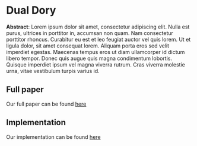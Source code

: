 Dual Dory 
================
**Abstract**: Lorem ipsum dolor sit amet, consectetur adipiscing elit. Nulla est purus, ultrices in porttitor
in, accumsan non quam. Nam consectetur porttitor rhoncus. Curabitur eu est et leo feugiat
auctor vel quis lorem. Ut et ligula dolor, sit amet consequat lorem. Aliquam porta eros sed
velit imperdiet egestas. Maecenas tempus eros ut diam ullamcorper id dictum libero
tempor. Donec quis augue quis magna condimentum lobortis. Quisque imperdiet ipsum vel
magna viverra rutrum. Cras viverra molestie urna, vitae vestibulum turpis varius id.

Full paper
------------
Our full paper can be found [here](https://github.com/DualDory/DualDory.github.io/blob/main/lorem-ipsum.pdf)

Implementation
---------------
Our implementation can be found [here](https://github.com/yacovm/DualDory)


